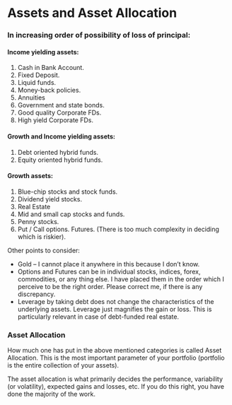# Assets and Asset Allocation

### In increasing order of possibility of loss of principal:

#### **Income yielding assets:**

1. Cash in Bank Account.
2. Fixed Deposit.
3. Liquid funds.
4. Money-back policies.
5. Annuities
6. Government and state bonds.
7. Good quality Corporate FDs.
8. High yield Corporate FDs.

#### Growth and Income yielding assets:

1. Debt oriented hybrid funds.
2. Equity oriented hybrid funds.

#### **Growth assets:**

1. Blue-chip stocks and stock funds.
2. Dividend yield stocks.
3. Real Estate
4. Mid and small cap stocks and funds.
5. Penny stocks.
6. Put / Call options. Futures. \(There is too much complexity in deciding which is riskier\). 

Other points to consider:

* Gold – I cannot place it anywhere in this because I don’t know.
* Options and Futures can be in individual stocks, indices, forex, commodities, or any thing else. I have placed them in the order which I perceive to be the right order. Please correct me, if there is any discrepancy.
* Leverage by taking debt does not change the characteristics of the underlying assets. Leverage just magnifies the gain or loss. This is particularly relevant in case of debt-funded real estate.

### Asset Allocation

How much one has put in the above mentioned categories is called Asset Allocation. This is the most important parameter of your portfolio \(portfolio is the entire collection of your assets\).

The asset allocation is what primarily decides the performance, variability \(or volatility\), expected gains and losses, etc. If you do this right, you have done the majority of the work.

